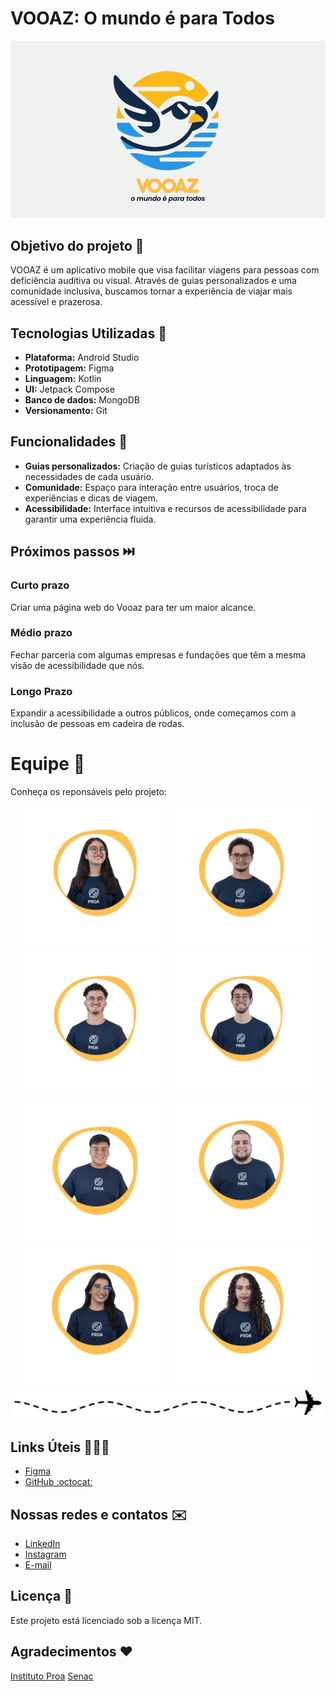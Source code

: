 # VOOAZ: O mundo é para Todos

![logo do vooaz](equipe/abertura.png)

## Objetivo do projeto :round_pushpin:

VOOAZ é um aplicativo mobile que visa facilitar viagens para pessoas com deficiência auditiva ou visual. Através de guias personalizados e uma comunidade inclusiva, buscamos tornar a experiência de viajar mais acessível e prazerosa.

## Tecnologias Utilizadas 📱

* **Plataforma:** Android Studio
* **Prototipagem:** Figma
* **Linguagem:** Kotlin
* **UI:** Jetpack Compose
* **Banco de dados:** MongoDB
* **Versionamento:** Git

## Funcionalidades 🤯

* **Guias personalizados:** Criação de guias turísticos adaptados às necessidades de cada usuário.
* **Comunidade:** Espaço para interação entre usuários, troca de experiências e dicas de viagem.
* **Acessibilidade:** Interface intuitiva e recursos de acessibilidade para garantir uma experiência fluida.

## Próximos passos ⏭️

### Curto prazo

Criar uma página web do Vooaz para ter um maior alcance.

### Médio prazo

Fechar parceria com algumas empresas e fundações que têm a mesma visão de acessibilidade que nós.

### Longo Prazo

Expandir a acessibilidade a outros públicos, onde começamos com a inclusão de pessoas em cadeira de rodas.

# Equipe 🚀

Conheça os reponsáveis pelo projeto:

<div align="center">
	<a href="https://www.linkedin.com/in/heloisamendess/" target="_blank"><img src="equipe/Heloo.png" height="230"></a>
	<a href="https://www.linkedin.com/in/danilo-alcantara-096094210/" target="_blank"><img src="equipe/Daniloo.png" height="230"></a>
	<a href="https://www.linkedin.com/in/gustavo-cunha-aa9175239/" target="_blank"><img src="equipe/Gustavoo.png" height="230"></a>
	<a href="https://www.linkedin.com/in/iury-sven-costa/" target="_blank"><img src="equipe/Iuryy.png" height="230"></a>
	<a href="https://www.linkedin.com/in/celio-amorim/" target="_blank"><img src="equipe/Kawann.png" alt='Kawan Turchiai' width="230"></a>
 	<a href="https://www.linkedin.com/in/kawan-barbosa-turchiai-aa9a52202/" target="_blank"><img src="equipe/Celioo.png" alt='Célio Amorim' width="230"></a>
        <a href="https://www.linkedin.com/in/grazy-coliveira/" target="_blank"><img src="equipe/Grazii.png" alt='Grazielly Cavalcante' width="230"></a>
        <a href="https://www.linkedin.com/in/mariana-paiva-013ba7287/" target="_blank"><img src="equipe/Marii.png" alt='Mariana Paiva' width="230"></a>
	</div>

 <div style="text-align: center;">
  <img src="equipe/rota_avião.png" alt="Rota">
</div>


## Links Úteis 👨🏻‍💻

* [Figma](https://www.figma.com/design/pfqkjOupa5jYwPoLVXwLpS/VOOAZ-DEMODAY)
* [GitHub :octocat:](https://github.com/heloomendess/Vooaz)

## Nossas redes e contatos ✉️

* [LinkedIn](https://www.linkedin.com/company/vooaz})
* [Instagram](https://www.instagram.com/vooaz_)
* [E-mail](mailto:vooaz.mpt@gmail.com)

## Licença 📖

Este projeto está licenciado sob a licença MIT.

## Agradecimentos ❤️

[Instituto Proa](https://www.instagram.com/instituto.proa/)
[Senac](https://www.instagram.com/senactito/)
